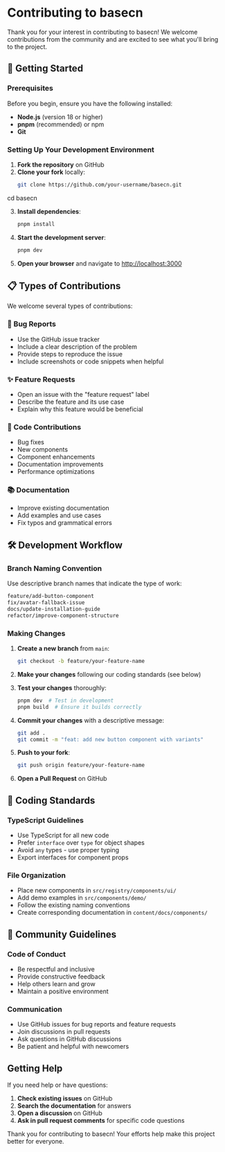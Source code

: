# Contributing to basecn

Thank you for your interest in contributing to basecn! We welcome contributions from the community and are excited to see what you'll bring to the project.

## 🚀 Getting Started

### Prerequisites

Before you begin, ensure you have the following installed:
- **Node.js** (version 18 or higher)
- **pnpm** (recommended) or npm
- **Git**

### Setting Up Your Development Environment

1. **Fork the repository** on GitHub
2. **Clone your fork** locally:
   ```bash
   git clone https://github.com/your-username/basecn.git
cd basecn

3. **Install dependencies**:
   ```bash
   pnpm install
   ```

4. **Start the development server**:
   ```bash
   pnpm dev
   ```

5. **Open your browser** and navigate to [http://localhost:3000](http://localhost:3000)

## 📋 Types of Contributions

We welcome several types of contributions:

### 🐛 Bug Reports
- Use the GitHub issue tracker
- Include a clear description of the problem
- Provide steps to reproduce the issue
- Include screenshots or code snippets when helpful

### ✨ Feature Requests
- Open an issue with the "feature request" label
- Describe the feature and its use case
- Explain why this feature would be beneficial

### 🔧 Code Contributions
- Bug fixes
- New components
- Component enhancements
- Documentation improvements
- Performance optimizations

### 📚 Documentation
- Improve existing documentation
- Add examples and use cases
- Fix typos and grammatical errors

## 🛠️ Development Workflow

### Branch Naming Convention

Use descriptive branch names that indicate the type of work:

```bash
feature/add-button-component
fix/avatar-fallback-issue
docs/update-installation-guide
refactor/improve-component-structure
```

### Making Changes

1. **Create a new branch** from `main`:
   ```bash
   git checkout -b feature/your-feature-name
   ```

2. **Make your changes** following our coding standards (see below)

3. **Test your changes** thoroughly:
   ```bash
   pnpm dev  # Test in development
   pnpm build  # Ensure it builds correctly
   ```

4. **Commit your changes** with a descriptive message:
   ```bash
   git add .
   git commit -m "feat: add new button component with variants"
   ```

5. **Push to your fork**:
   ```bash
   git push origin feature/your-feature-name
   ```

6. **Open a Pull Request** on GitHub

## 📝 Coding Standards

### TypeScript Guidelines
- Use TypeScript for all new code
- Prefer `interface` over `type` for object shapes
- Avoid `any` types - use proper typing
- Export interfaces for component props

### File Organization
- Place new components in `src/registry/components/ui/`
- Add demo examples in `src/components/demo/`
- Follow the existing naming conventions
- Create corresponding documentation in `content/docs/components/`

## 🤝 Community Guidelines

### Code of Conduct
- Be respectful and inclusive
- Provide constructive feedback
- Help others learn and grow
- Maintain a positive environment

### Communication
- Use GitHub issues for bug reports and feature requests
- Join discussions in pull requests
- Ask questions in GitHub discussions
- Be patient and helpful with newcomers

## Getting Help

If you need help or have questions:

1. **Check existing issues** on GitHub
2. **Search the documentation** for answers
3. **Open a discussion** on GitHub
4. **Ask in pull request comments** for specific code questions

Thank you for contributing to basecn! Your efforts help make this project better for everyone.